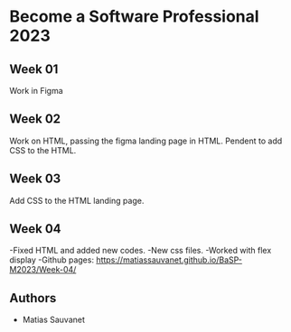 # Become a Software Professional 2023

## Week 01
Work in Figma

## Week 02
Work on HTML, passing the figma landing page in HTML. Pendent to add CSS to the HTML.

## Week 03
Add CSS to the HTML landing page.

## Week 04
-Fixed HTML and added new codes.
-New css files.
-Worked with flex display
-Github pages: https://matiassauvanet.github.io/BaSP-M2023/Week-04/

## Authors
- Matias Sauvanet